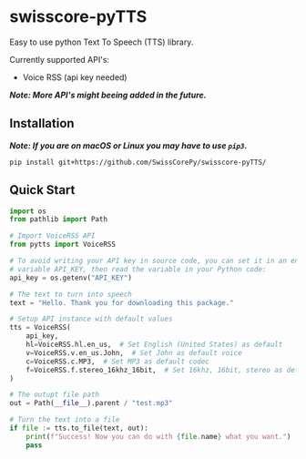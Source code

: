 # swisscore-pyTTS
Easy to use python Text To Speech (TTS) library.

Currently supported API's:
* Voice RSS (api key needed)

***Note: More API's might beeing added in the future.***

## Installation
***Note: If you are on macOS or Linux you may have to use `pip3`.***
```
pip install git+https://github.com/SwissCorePy/swisscore-pyTTS/
```

## Quick Start
```python
import os
from pathlib import Path

# Import VoiceRSS API
from pytts import VoiceRSS

# To avoid writing your API key in source code, you can set it in an environment
# variable API_KEY, then read the variable in your Python code:
api_key = os.getenv("API_KEY")

# The text to turn into speech
text = "Hello. Thank you for downloading this package."

# Setup API instance with default values
tts = VoiceRSS(
    api_key,
    hl=VoiceRSS.hl.en_us,  # Set English (United States) as default
    v=VoiceRSS.v.en_us.John,  # Set John as default voice
    c=VoiceRSS.c.MP3,  # Set MP3 as default codec
    f=VoiceRSS.f.stereo_16khz_16bit,  # Set 16khz, 16bit, stereo as default
)

# The outupt file path
out = Path(__file__).parent / "test.mp3"

# Turn the text into a file
if file := tts.to_file(text, out):
    print(f"Success! Now you can do with {file.name} what you want.")
    pass

```

